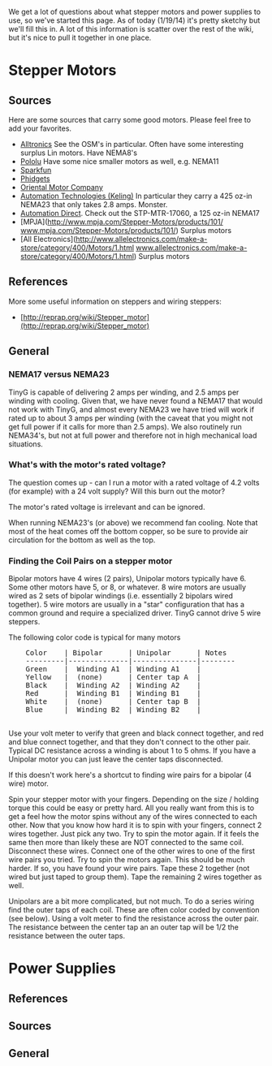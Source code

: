 We get a lot of questions about what stepper motors and power supplies to use, so we've started this page. As of today (1/19/14) it's pretty sketchy but we'll fill this in. A lot of this information is scatter over the rest of the wiki, but it's nice to pull it together in one place.

# Stepper Motors

## Sources

Here are some sources that carry some good motors. Please feel free to add your favorites.
* [Alltronics](http://www.alltronics.com/cgi-bin/category/55) See the OSM's in particular. Often have some interesting surplus Lin motors. Have NEMA8's
* [Pololu](http://www.pololu.com/category/87/stepper-motors) Have some nice smaller motors as well, e.g. NEMA11
* [Sparkfun](https://www.sparkfun.com/categories/178)
* [Phidgets](http://www.phidgets.com/products.php?category=23)
* [Oriental Motor Company](http://www.omc-stepperonline.com/)
* [Automation Technologies (Keling)](http://www.automationtechnologiesinc.com/) In particular they carry a 425 oz-in NEMA23 that only takes 2.8 amps. Monster.
* [Automation Direct](http://www.automationdirect.com/adc/Shopping/Catalog/Motion_Control/Stepper_Systems). Check out the STP-MTR-17060, a 125 oz-in NEMA17
* [MPJA](http://www.mpja.com/Stepper-Motors/products/101/ www.mpja.com/Stepper-Motors/products/101/) Surplus motors
* [All Electronics](http://www.allelectronics.com/make-a-store/category/400/Motors/1.html www.allelectronics.com/make-a-store/category/400/Motors/1.html) Surplus motors

## References

More some useful information on steppers and wiring steppers:
* [http://reprap.org/wiki/Stepper_motor](http://reprap.org/wiki/Stepper_motor)

## General

### NEMA17 versus NEMA23
TinyG is capable of delivering 2 amps per winding, and 2.5 amps per winding with cooling. Given that, we have never found a NEMA17 that would not work with TinyG, and almost every NEMA23 we have tried will work if rated up to about 3 amps per winding (with the caveat that you might not get full power if it calls for more than 2.5 amps). We also routinely run NEMA34's, but not at full power and therefore not in high mechanical load situations. 

### What's with the motor's rated voltage?
The question comes up - can I run a motor with a rated voltage of 4.2 volts (for example) with a 24 volt supply? Will this burn out the motor?

The motor's rated voltage is irrelevant and can be ignored. 

When running NEMA23's (or above) we recommend fan cooling. Note that most of the heat comes off the bottom copper, so be sure to provide air circulation for the bottom as well as the top.
### Finding the Coil Pairs on a stepper motor

Bipolar motors have 4 wires (2 pairs), Unipolar motors typically have 6. Some other motors have 5, or 8, or whatever. 8 wire motors are usually wired as 2 sets of bipolar windings (i.e. essentially 2 bipolars wired together). 5 wire motors are usually in a "star" configuration that has a common ground and require a specialized driver. TinyG cannot drive 5 wire steppers.

The following color code is typical for many motors

<pre>
	Color    | Bipolar      | Unipolar      | Notes
	---------|--------------|---------------|--------
	Green    |  Winding A1  | Winding A1    |
	Yellow   |  (none)      | Center tap A  |
	Black    |  Winding A2  | Winding A2    |
	Red      |  Winding B1  | Winding B1    |
	White    |  (none)      | Center tap B  |
	Blue     |  Winding B2  | Winding B2    |

</pre>

Use your volt meter to verify that green and black connect together, and red and blue connect together, and that they don't connect to the other pair. Typical DC resistance across a winding is about 1 to 5 ohms. If you have a Unipolar motor you can just leave the center taps disconnected.

If this doesn't work here's a shortcut to finding wire pairs for a bipolar (4 wire) motor.

Spin your stepper motor with your fingers. Depending on the size / holding torque this could be easy or pretty hard. All you really want from this is to get a feel how the motor spins without any of the wires connected to each other. Now that you know how hard it is to spin with your fingers, connect 2 wires together. Just pick any two. Try to spin the motor again. If it feels the same then more than likely these are NOT connected to the same coil. Disconnect these wires. Connect one of the other wires to one of the first wire pairs you tried. Try to spin the motors again. This should be much harder. If so, you have found your wire pairs. Tape these 2 together (not wired but just taped to group them). Tape the remaining 2 wires together as well. 

Unipolars are a bit more complicated, but not much. To do a series wiring find the outer taps of each coil. These are often color coded by convention (see below). Using a volt meter to find the resistance across the outer pair. The resistance between the center tap an an outer tap will be 1/2 the resistance between the outer taps. 

# Power Supplies

## References

## Sources

## General

